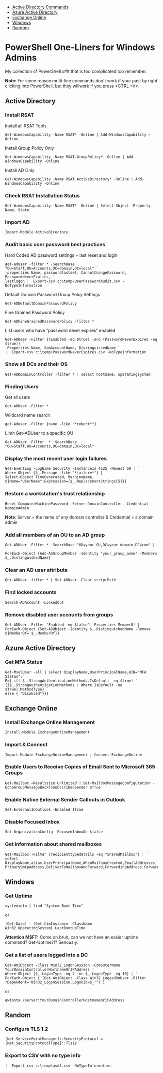 - [Active Directory Commands](#active-directory)
- [Azure Active Directory](#azure-active-directory)
- [Exchange Online](#exchange-online)
- [Windows](#windows)
- [Random](#random)

# PowerShell One-Liners for Windows Admins

My collection of PowerShell s#!t that is too complicated too remember.

**Note:** For some reason multi-line commands don't work if your past by right clicking into PowerShell, but they willwork if you press <CTRL +V>.

## Active Directory

### Install RSAT
Install all RSAT Tools
```
Get-WindowsCapability -Name RSAT* -Online | Add-WindowsCapability –Online
```

Install Group Policy Only
```
Get-WindowsCapability -Name RSAT.GroupPolicy* -Online | Add-WindowsCapability -Online
```

Install AD Only
```
Get-WindowsCapability -Name RSAT.ActiveDirectory* -Online | Add-WindowsCapability -Online
```

### Check RSAT Installation Status ###
```
Get-WindowsCapability -Name RSAT* -Online | Select-Object -Property Name, State
```

### Import AD
```
Import-Module ActiveDirectory
```

### Audit basic user password best practices
Hard Coded AD password settings + last reset and login
```
get-aduser -filter * -SearchBase "OU=Staff,OU=Accounts,DC=domain,DC=local" `
-properties Name, passwordlastset, CannotChangePassword, PasswordNeverExpires, `
lastlogon |  Export-csv c:\temp\UserPasswordAudit.csv -NoTypeInformation
```

Default Domain Password Group Polcy Settings
```
Get-ADDefaultDomainPasswordPolicy
```

Fine Grained Password Policy
```
Get-ADFineGrainedPasswordPolicy -filter *
```

List users who have "password never expires" enabled
```
Get-ADUser -Filter {(Enabled -eq $true) -and (PasswordNeverExpires -eq $true)} `
-Properties Name, SamAccountName, DistinguishedName `
|  Export-csv c:\temp\PasswordNeverExpires.csv -NoTypeInformation
```

### Show all DCs and their OS
```
Get-ADDomainController -filter * | select hostname, operatingsystem
```

### Finding Users

Get all users
```
Get-ADUser -Filter *
```
Wildcard name search
```
get-Aduser -Filter {name -like "*robert*"}
```

Limit Get-ADUser to a specific OU
```
Get-ADUser -Filter  * -SearchBase "OU=Staff,OU=Accounts,DC=domain,DC=local"
```

### Display the most recent user login failures
```
Get-EventLog -LogName Security -InstanceId 4625 -Newest 50 | `
Where-Object {$_.Message -like "*failure*"} | `
Select-Object TimeGenerated, MachineName, @{Name="UserName";Expression={$_.ReplacementStrings[5]}}
```

### Restore a workstation's trust relationship
```
Reset-ComputerMachinePassword -Server DomainController -Credential DomainAdmin
```
**Note**: Server = the name of any domain controller & Credential = a domain admin

### Add all members of an OU to an AD group
```
Get-ADUser -Filter * -SearchBase "OU=your_OU,DC=your_domain,DC=com" | `
ForEach-Object {Add-ADGroupMember -Identity "your_group_name" -Members $_.DistinguishedName}
```

### Clear an AD user attribute
```
Get-ADUser -filter * | Set-ADUser -Clear scriptPath
```

### Find locked accounts
```
Search-ADAccount -LockedOut
```

### Remove disabled user accounts from groups
```
Get-ADUser -Filter 'Enabled -eq $false' -Properties MemberOf | `
ForEach-Object {Set-ADObject -Identity $_.DistinguishedName -Remove @{MemberOf= $_.MemberOf}}
```

## Azure Active Directory
### Get MFA Status
```
Get-MsolUser -all | select DisplayName,UserPrincipalName,@{N="MFA Status";`
E={ if( $_.StrongAuthenticationMethods.IsDefault -eq $true) `
{($_.StrongAuthenticationMethods | Where IsDefault -eq $True).MethodType} `
else { "Disabled"}}}
```

## Exchange Online

### Install Exchange Online Management
```
Install-Module ExchangeOnlineManagement
```
### Import & Connect
```
Import-Module ExchangeOnlineManagement ; Connect-ExchangeOnline
```

### Enable Users to Receive Copies of Email Sent to Microsoft 365 Groups
```
Get-Mailbox –Resultsize Unlimited | Set-MailboxMessageConfiguration -EchoGroupMessageBackToSubscribedSender $True
```

### Enable Native External Sender Callouts in Outlook
```
Set-ExternalInOutlook -Enabled $true
```

### Disable Focused Inbox
```
Set-OrganizationConfig -FocusedInboxOn $false
```

### Get information about shared mailboxes
```
Get-Mailbox -Filter {recipienttypedetails -eq "SharedMailbox"} | `
select DisplayName,alias,UserPrincipalName,WhenMailboxCreated,EmailAddresses,`
PrimarySmtpAddress,DeliverToMailboxAndForward,ForwardingAddress,ForwardingSmtpAddress
```
## Windows

### Get Uptime
```
systeminfo | find "System Boot Time"
```
or
```
(Get-Date) - (Get-CimInstance -ClassName Win32_OperatingSystem).LastBootUpTime
```
**Attention M$FT:** Come on bruh, can we not have an easier uptime command? Get-Uptime?!? Seriously.

### Get a list of users logged into a DC
```
Get-WmiObject -Class Win32_LogonSession -ComputerName YourDomainControllerHostnameOrIPAddress | `
Where-Object {$_.LogonType -eq 2 -or $_.LogonType -eq 10} | `
ForEach-Object { (Get-WmiObject -Class Win32_LoggedOnUser -Filter "Dependent='Win32_LogonSession.LogonId=$_'") }
```
or
```
qwinsta /server:YourDomainControllerHostnameOrIPAddress
```

## Random

### Configure TLS 1.2
```
[Net.ServicePointManager]::SecurityProtocol = [Net.SecurityProtocolType]::Tls12
```
### Export to CSV with no type info
```
|  Export-csv c:\temp\asdf.csv -NoTypeInformation
```

